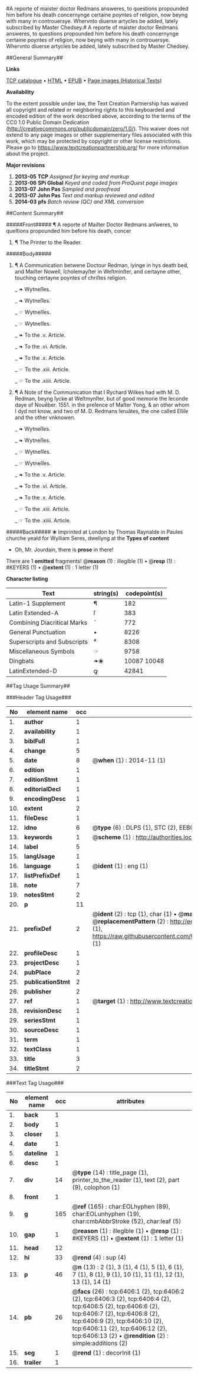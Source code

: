 #A reporte of maister doctor Redmans answeres, to questions propounded him before his death concernynge certaine poyntes of religion, now beyng with many in controuersye. Whervnto diuerse artycles be added, lately subscribed by Master Chedsey.#
A reporte of maister doctor Redmans answeres, to questions propounded him before his death concernynge certaine poyntes of religion, now beyng with many in controuersye. Whervnto diuerse artycles be added, lately subscribed by Master Chedsey.

##General Summary##

**Links**

[TCP catalogue](http://www.ota.ox.ac.uk/tcp/)  • 
[HTML](http://tei.it.ox.ac.uk/tcp/Texts-HTML/free/A10/A10555.html)  • 
[EPUB](http://tei.it.ox.ac.uk/tcp/Texts-EPUB/free/A10/A10555.epub) • 
[Page images (Historical Texts)](https://historicaltexts.jisc.ac.uk/eebo-99841799e)

**Availability**

To the extent possible under law, the Text Creation Partnership has waived all copyright and related or neighboring rights to this keyboarded and encoded edition of the work described above, according to the terms of the CC0 1.0 Public Domain Dedication (http://creativecommons.org/publicdomain/zero/1.0/). This waiver does not extend to any page images or other supplementary files associated with this work, which may be protected by copyright or other license restrictions. Please go to https://www.textcreationpartnership.org/ for more information about the project.

**Major revisions**

1. __2013-05__ __TCP__ *Assigned for keying and markup*
1. __2013-06__ __SPi Global__ *Keyed and coded from ProQuest page images*
1. __2013-07__ __John Pas__ *Sampled and proofread*
1. __2013-07__ __John Pas__ *Text and markup reviewed and edited*
1. __2014-03__ __pfs__ *Batch review (QC) and XML conversion*

##Content Summary##

#####Front#####
¶ A reporte of Maiſter Doctor Redmans anſweres, to queſtions propounded him before his death, concer
1. ¶ The Printer to the Reader.

#####Body#####

1. ¶ A Communication betwene Doctour Redman, lyinge in hys death bed, and Maiſter Nowell, ſcholemayſter in Weſtminſter, and certayne other, touching certayne poyntes of chriſtes religion.

    _ ❧ Wytneſſes.

    _ ❧ Wytneſſes.

    _ ☞ Wytneſſes.

    _ ☞ Wytneſſes.

    _ ❧ To the .v. Article.

    _ ❧ To the .vi. Article.

    _ ❧ To the .x. Article.

    _ ☞ To the .xiii. Article.

    _ ☞ To the .xiiii. Article.

1. ¶ A Note of the Communication that I Rychard Wilkes had with M. D. Redman, beyng ſycke at Weſtmynſter, but of good memorie the ſeconde daye of Nouēber. 1551. in the preſence of Maſter Yong, & an other whom I dyd not know, and two of M. D. Redmans ſeruātes, the one called Elliſe and the other vnknowen.

    _ ❧ Wytneſſes.

    _ ❧ Wytneſſes.

    _ ☞ Wytneſſes.

    _ ☞ Wytneſſes.

    _ ❧ To the .v. Article.

    _ ❧ To the .vi. Article.

    _ ❧ To the .x. Article.

    _ ☞ To the .xiii. Article.

    _ ☞ To the .xiiii. Article.

#####Back#####
❀ Imprinted at London by Thomas Raynalde in Paules churche yeald for Wylliam Seres, dwellyng at the 
**Types of content**

  * Oh, Mr. Jourdain, there is **prose** in there!

There are 1 **omitted** fragments! 
 @__reason__ (1) : illegible (1)  •  @__resp__ (1) : #KEYERS (1)  •  @__extent__ (1) : 1 letter (1)

**Character listing**


|Text|string(s)|codepoint(s)|
|---|---|---|
|Latin-1 Supplement|¶|182|
|Latin Extended-A|ſ|383|
|Combining             Diacritical Marks|̄|772|
|General Punctuation|•|8226|
|Superscripts             and Subscripts|⁴|8308|
|Miscellaneous Symbols|☞|9758|
|Dingbats|❧❀|10087 10048|
|LatinExtended-D|ꝙ|42841|

##Tag Usage Summary##

###Header Tag Usage###

|No|element name|occ|attributes|
|---|---|---|---|
|1.|__author__|1||
|2.|__availability__|1||
|3.|__biblFull__|1||
|4.|__change__|5||
|5.|__date__|8| @__when__ (1) : 2014-11 (1)|
|6.|__edition__|1||
|7.|__editionStmt__|1||
|8.|__editorialDecl__|1||
|9.|__encodingDesc__|1||
|10.|__extent__|2||
|11.|__fileDesc__|1||
|12.|__idno__|6| @__type__ (6) : DLPS (1), STC (2), EEBO-CITATION (1), PROQUEST (1), VID (1)|
|13.|__keywords__|1| @__scheme__ (1) : http://authorities.loc.gov/ (1)|
|14.|__label__|5||
|15.|__langUsage__|1||
|16.|__language__|1| @__ident__ (1) : eng (1)|
|17.|__listPrefixDef__|1||
|18.|__note__|7||
|19.|__notesStmt__|2||
|20.|__p__|11||
|21.|__prefixDef__|2| @__ident__ (2) : tcp (1), char (1)  •  @__matchPattern__ (2) : ([0-9\-]+):([0-9IVX]+) (1), (.+) (1)  •  @__replacementPattern__ (2) : http://eebo.chadwyck.com/downloadtiff?vid=$1&page=$2 (1), https://raw.githubusercontent.com/textcreationpartnership/Texts/master/tcpchars.xml#$1 (1)|
|22.|__profileDesc__|1||
|23.|__projectDesc__|1||
|24.|__pubPlace__|2||
|25.|__publicationStmt__|2||
|26.|__publisher__|2||
|27.|__ref__|1| @__target__ (1) : http://www.textcreationpartnership.org/docs/. (1)|
|28.|__revisionDesc__|1||
|29.|__seriesStmt__|1||
|30.|__sourceDesc__|1||
|31.|__term__|1||
|32.|__textClass__|1||
|33.|__title__|3||
|34.|__titleStmt__|2||


###Text Tag Usage###

|No|element name|occ|attributes|
|---|---|---|---|
|1.|__back__|1||
|2.|__body__|1||
|3.|__closer__|1||
|4.|__date__|1||
|5.|__dateline__|1||
|6.|__desc__|1||
|7.|__div__|14| @__type__ (14) : title_page (1), printer_to_the_reader (1), text (2), part (9), colophon (1)|
|8.|__front__|1||
|9.|__g__|165| @__ref__ (165) : char:EOLhyphen (89), char:EOLunhyphen (19), char:cmbAbbrStroke (52), char:leaf (5)|
|10.|__gap__|1| @__reason__ (1) : illegible (1)  •  @__resp__ (1) : #KEYERS (1)  •  @__extent__ (1) : 1 letter (1)|
|11.|__head__|12||
|12.|__hi__|33| @__rend__ (4) : sup (4)|
|13.|__p__|46| @__n__ (13) : 2 (1), 3 (1), 4 (1), 5 (1), 6 (1), 7 (1), 8 (1), 9 (1), 10 (1), 11 (1), 12 (1), 13 (1), 14 (1)|
|14.|__pb__|26| @__facs__ (26) : tcp:6406:1 (2), tcp:6406:2 (2), tcp:6406:3 (2), tcp:6406:4 (2), tcp:6406:5 (2), tcp:6406:6 (2), tcp:6406:7 (2), tcp:6406:8 (2), tcp:6406:9 (2), tcp:6406:10 (2), tcp:6406:11 (2), tcp:6406:12 (2), tcp:6406:13 (2)  •  @__rendition__ (2) : simple:additions (2)|
|15.|__seg__|1| @__rend__ (1) : decorInit (1)|
|16.|__trailer__|1||
